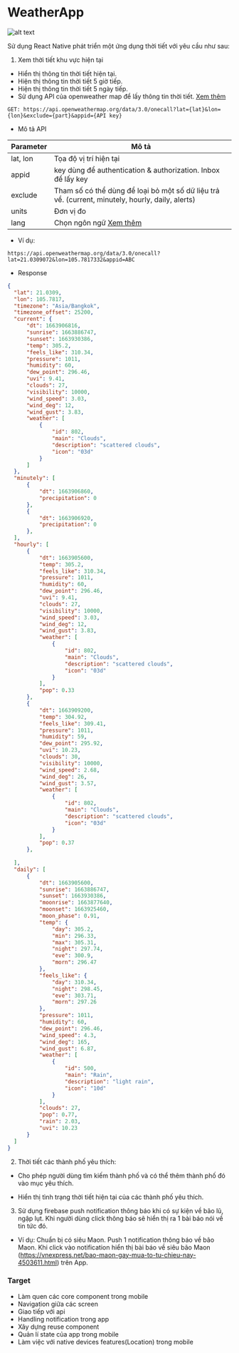 # WeatherApp
![alt text](image/weather.png "weather")

Sử dụng React Native phát triển một ứng dụng thời tiết với yêu cầu như sau: 

1. Xem thời tiết khu vực hiện tại
  
  - Hiển thị thông tin thời tiết hiện tại. 
  - Hiện thị thông tin thời tiết 5 giờ tiếp.
  - Hiện thị thông tin thời tiết 5 ngày tiếp.
  - Sử dụng API của openweather map để lấy thông tin thời tiết. [Xem thêm](https://openweathermap.org/api/one-call-3)


  ```
  GET: https://api.openweathermap.org/data/3.0/onecall?lat={lat}&lon={lon}&exclude={part}&appid={API key}

  ```

  * Mô tả API

  | Parameter | Mô tả |
  | --- | ----------- |
  | lat, lon | Tọa độ vị trí hiện tại |
  | appid | key dùng để authentication & authorization. Inbox để lấy key |
  | exclude | Tham số có thể dùng để loại bỏ một số dữ liệu trả về. (current, minutely, hourly, daily, alerts)
  | units | Đơn vị đo |
  | lang | Chọn ngôn ngữ [Xem thêm](https://openweathermap.org/api/one-call-3#multi)

  * Ví dụ:

  ```
  https://api.openweathermap.org/data/3.0/onecall?lat=21.0309072&lon=105.7817332&appid=ABC

  ```

  * Response

  ```json
  {
    "lat": 21.0309,
    "lon": 105.7817,
    "timezone": "Asia/Bangkok",
    "timezone_offset": 25200,
    "current": {
        "dt": 1663906816,
        "sunrise": 1663886747,
        "sunset": 1663930386,
        "temp": 305.2,
        "feels_like": 310.34,
        "pressure": 1011,
        "humidity": 60,
        "dew_point": 296.46,
        "uvi": 9.41,
        "clouds": 27,
        "visibility": 10000,
        "wind_speed": 3.03,
        "wind_deg": 12,
        "wind_gust": 3.83,
        "weather": [
            {
                "id": 802,
                "main": "Clouds",
                "description": "scattered clouds",
                "icon": "03d"
            }
        ]
    },
    "minutely": [
        {
            "dt": 1663906860,
            "precipitation": 0
        },
        {
            "dt": 1663906920,
            "precipitation": 0
        },
    ],
    "hourly": [
        {
            "dt": 1663905600,
            "temp": 305.2,
            "feels_like": 310.34,
            "pressure": 1011,
            "humidity": 60,
            "dew_point": 296.46,
            "uvi": 9.41,
            "clouds": 27,
            "visibility": 10000,
            "wind_speed": 3.03,
            "wind_deg": 12,
            "wind_gust": 3.83,
            "weather": [
                {
                    "id": 802,
                    "main": "Clouds",
                    "description": "scattered clouds",
                    "icon": "03d"
                }
            ],
            "pop": 0.33
        },
        {
            "dt": 1663909200,
            "temp": 304.92,
            "feels_like": 309.41,
            "pressure": 1011,
            "humidity": 59,
            "dew_point": 295.92,
            "uvi": 10.23,
            "clouds": 30,
            "visibility": 10000,
            "wind_speed": 2.68,
            "wind_deg": 26,
            "wind_gust": 3.57,
            "weather": [
                {
                    "id": 802,
                    "main": "Clouds",
                    "description": "scattered clouds",
                    "icon": "03d"
                }
            ],
            "pop": 0.37
        },
        
    ],
    "daily": [
        {
            "dt": 1663905600,
            "sunrise": 1663886747,
            "sunset": 1663930386,
            "moonrise": 1663877640,
            "moonset": 1663925460,
            "moon_phase": 0.91,
            "temp": {
                "day": 305.2,
                "min": 296.33,
                "max": 305.31,
                "night": 297.74,
                "eve": 300.9,
                "morn": 296.47
            },
            "feels_like": {
                "day": 310.34,
                "night": 298.45,
                "eve": 303.71,
                "morn": 297.26
            },
            "pressure": 1011,
            "humidity": 60,
            "dew_point": 296.46,
            "wind_speed": 4.3,
            "wind_deg": 165,
            "wind_gust": 6.87,
            "weather": [
                {
                    "id": 500,
                    "main": "Rain",
                    "description": "light rain",
                    "icon": "10d"
                }
            ],
            "clouds": 27,
            "pop": 0.77,
            "rain": 2.03,
            "uvi": 10.23
        }
    ]
}
  ```


2. Thời tiết các thành phố yêu thích:
  
  - Cho phép người dùng tìm kiếm thành phố và có thể thêm thành phố đó vào mục yêu thích.

  - Hiển thị tình trạng thời tiết hiện tại của các thành phố yêu thích.

3. Sử dụng firebase push notification thông báo khi có sự kiện về bão lũ, ngập lụt. Khi người dùng click thông báo sẽ hiển thị ra 1 bài báo nói về tin tức đó. 

- Ví dụ: Chuẩn bị có siêu Maon. Push 1 notification thông báo về bão Maon. Khi click vào notification hiển thị bài báo về siêu bão Maon (https://vnexpress.net/bao-maon-gay-mua-to-tu-chieu-nay-4503611.html) trên App.

### Target

- Làm quen các core component trong mobile
- Navigation giữa các screen
- Giao tiếp với api
- Handling notification trong app
- Xây dựng reuse component
- Quản lí state của app trong mobile
- Làm việc với native devices features(Location) trong mobile
